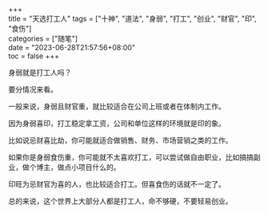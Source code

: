 +++  
title = "天选打工人"
tags = ["十神", "道法", "身弱", "打工", "创业", "财官", "印", "食伤"]  
categories = ["随笔"]  
date = "2023-06-28T21:57:56+08:00"  
toc = false
+++


身弱就是打工人吗？

要分情况来看。

一般来说，身弱且财官重，就比较适合在公司上班或者在体制内工作。

因为身弱喜印，打工稳定拿工资，公司和单位这样的环境就是印的象。

比如说忌财喜比劫，你可能就适合做销售、财务、市场营销之类的工作。

如果你是身弱食伤重，你可能就不太喜欢打工，可以尝试做自由职业，比如搞搞副业，做个博主，做点小项目什么的。

印旺为忌财官为喜的人，也比较适合打工。但喜食伤的话就不一定了。

总的来说，这个世界上大部分人都是打工人，命不够硬，不要轻易创业。

